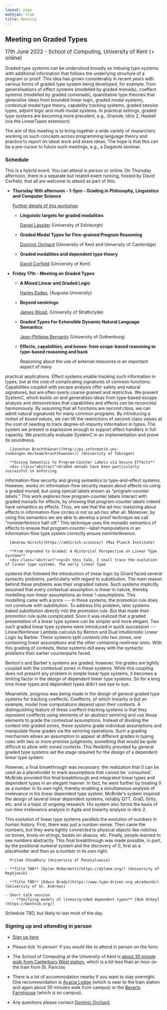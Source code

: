 ```yaml
---
layout: page
mathjax: true
title: Meeting
---
```


Meeting on Graded Types
------------------------

<style>
 li {
  margin-top: 0.5em;
  margin-bottom: 0.5em; 
 }
</style>

<span style='font-size:larger'>17th June 2022 - School of Computing, University of Kent (+ online)</span>

Graded type systems can be understood broadly as
 imbuing type systems with additional information that follows the underlying structure of a program or proof.
This idea has grown considerably in recent years with various forms of graded type system being developed, for example, from generalisations of effect
systems (modelled by graded monads), coeffect systems (modelled by graded comonads), quantitative type theories that generalise ideas from bounded
linear logic, graded modal systems, contextual modal type theory, capability tracking systems, graded session types, adjoint logic and multi modal systems.
In practical settings, graded type systems are becoming more prevalent, e.g., Granule, Idris 2, Haskell (via the LinearTypes extension).

The aim of this meeting is to bring together a wide variety of researchers working on such concepts across programming language theory and practice to report on latest work and share ideas. The hope is that this can be a pre-cursor to future such meetings, e.g., a Dagstuhl seminar.

### Schedule

This is a hybrid event. You can attend in person or online. On Thursday afternoon, there is a separate
but related event running, hosted by David Corfield, that all are welcome to attend as part of this:

- **Thursday 16th afternoon - 1-5pm - Grading in Philosophy, Linguistics and Computer Science**

   [Further details of this workshop](http://128.2.67.219/davidcorfield/show/Graded+Modalities)

    - **Linguistic targets for graded modalities**
    
      [Daniel Lassiter](http://web.stanford.edu/~danlass/) (University of Edinburgh)

    - **Graded Modal Types for Fine-grained Program Reasoning**
    
      [Dominic Orchard](https://granule-project.github.io) (University of Kent and University of Cambridge)

    - **Graded modalities and dependent type theory**
    
      [David Corfield](https://www.kent.ac.uk/philosophy/people/1689/corfield-david) (University of Kent)
    
- **Friday 17th - Meeting on Graded Types**

    - **A Mixed Linear and Graded Logic**

      [Harley Eades](https://metatheorem.org/), (Augusta University)
      
    - **Beyond semirings**

      [James Wood](https://personal.cis.strath.ac.uk/james.wood.100/), (University of Strathclyde)
 
    - **Graded Types For Extensible Dynamic Natural Language Semantics**

      [Jean-Philippe Bernardy](https://jyp.github.io/) (University of Gothenburg)

    - **Effects, capabilities, and boxes: from scope-based reasoning to type-based reasoning and back**
      <div class="abstract">Reasoning about the use of external resources is an important aspect of many
practical applications. Effect systems enable tracking
such information in types, but at the cost of complicating signatures of
common functions. Capabilities coupled with escape analysis offer
safety and natural signatures, but are often overly coarse grained and restrictive. We present SystemC,
which builds on and generalizes ideas from type-based escape analysis and demonstrates that capabilities and effects can be
reconciled harmoniously. By assuming that all functions are _second class_, we can
admit natural signatures for many common programs. By introducing a notion of
_boxed values_, we can lift the restrictions of second-class values at the cost of
needing to track degree-of-impurity information in types. The system we
present is expressive enough to support effect handlers in full capacity. We
practically evaluate SystemC in an implementation and prove its soundness.</div>

      [Jonathan Brachthäuser](http://ps.informatik.uni-tuebingen.de/team/brachthaeuser/) (University of Tübingen)

    - **Giving Semantics to Program-Counter Labels via Secure Effects** 
      <div class="abstract">Graded monads have been particularly successful in enforcing
information-flow security and giving semantics to type-and-effect
systems. However, works on information-flow security reason about
effects no using a graded monad, but using special labels known as
"program-counter labels." This work explores how program-counter
labels interact with graded monads for effects, by showing that
program-counter labels indeed have semantics as effects. Thus, we see
that the ad-hoc reasoning about effects in information-flow circles is
not so ad-hoc after all. Moreover, by using this semantics we are able
to develop a proof technique we call "noninterference half-off." This
technique uses the monadic semantics of effects to ensure that
program-counter--label manipulations in an information-flow type
system correctly ensure noninterference.</div>

      [Andrew Hirsch](https://akhirsch.science/) (Max Planck Institute)

    - **From Ungraded to Graded: A Historical Perspective on Linear Type Systems**
      <div class="abstract"><p>In this talk, I shall trace the evolution of linear type systems. The early linear type 
systems that followed the introduction of linear logic by Girard faced several syntactic 
problems, particularly with regard to substitution. The main reason behind these problems 
was their ungraded nature. Such systems implicitly assumed that every contextual assumption 
is linear in nature, thereby modelling non-linear assumptions as linear !-assumptions. This  
modelling came with a price --- in these systems, the promotion rule does not commute with 
substitution. To address this problem, later systems baked substitution directly into the 
promotion rule. But that made their promotion rule quite complicated. Soon it was realized 
that a graded presentation of a linear type system can be simpler and more elegant. Two such 
graded linear type systems were introduced in quick succession --- Linear/Nonlinear Lambda-calculus 
by Benton and Dual Intuitionistic Linear Logic by Barber. These systems split contexts into 
two zones, one containing linear assumptions and the other containing nonlinear ones. With this 
grading of contexts, these systems did away with the syntactic problems their earlier counterparts faced. </p><p>Benton's and Barber's systems are graded; however, the grades are tightly coupled with the 
contextual zones in these systems. While this coupling does not present any problem in simple 
linear type systems, it becomes a limiting factor in the design of dependent linear type systems.
So for a long time linear types and dependent types didn't see eye to eye. </p>
<p>Meanwhile, progress was being made in the design of general graded type systems for tracking coeffects.
Coeffects, of which linearity is but an example, model how computations depend upon their contexts. 
A distinguishing feature of these coeffect-tracking systems is that they represent coeffects using 
elements of an abstract semiring and use those elements to grade the contextual assumptions. Instead 
of dividing the context into graded zones, these systems grade individual assumptions and manipulate 
those grades via the semiring operations. Such a grading mechanism allows an assumption to appear at 
different grades in typing rules with two or more premise judgments; something that would be quite 
difficult to allow with zoned contexts. This flexibility provided by general graded type systems 
set the stage required for the design of a dependent linear type system. </p>
<p>However, a final breakthrough was necessary: the realization that 0 can be used as a placeholder to 
mark assumptions that cannot be `consumed'. McBride provided this final breakthrough and integrated 
linear types and dependent types in an elegant manner. In fact, he went further by treating 0 as a 
number in its own right, thereby enabling a simultaneous analysis of irrelevance in his linear dependent
type system. McBride's system inspired the design of several linear dependent systems, notably QTT, 
GraD, Grtty, etc. and is a topic of ongoing research. His system also forms the basis of run-time 
irrelevance analysis in Agda and linearity analysis in Idris 2.</p><p>This evolution of linear type systems parallels the evolution of numbers in human history. First, 
there was just a number-sense. Then came the numbers, but they were tightly connected to physical 
objects like notches on bones, knots on strings, beads on abacus, etc. Finally, people learned to 
see numbers abstractly. This final breakthrough was made possible, in part, by the positional numeral 
system and the discovery of 0, first as a placeholder and then as a number in its own right.</p></div>

      Pritam Choudhury (University of Pennsylvania)

    - **Title TBD** [Dylan McDermott](https://dylanm.org/) (University of Reykjavik)
      
    - **Title TBD** [Edwin Brady](https://www.type-driven.org.uk/edwinb/) (University of St. Andrews)

    - Short talk session
       - **Unifying models of linear/graded dependent types** [Bob Atkey](https://bentnib.org/)

Schedule TBD, but likely to last most of the day. 

### Signing up and attending in person

- [Sign up here](https://forms.gle/yYPp7kodQ8478nSZA)
- Please tick 'In person' if you would like to attend in person on the form.
- The School of Computing at the University of Kent is [about 30 minute walk from Canterbury West station](https://www.google.com/maps/dir/canterbury+west/Cornwallis+South+East+(Octagon),+University+Of+Kent,+St+Stephen's+Hill,+Canterbury+CT2+7NL/@51.2914835,1.0652968,15z/data=!3m1!4b1!4m14!4m13!1m5!1m1!1s0x47decbb6b38183cb:0x578821196fcdcd35!2m2!1d1.07533!2d51.28427!1m5!1m1!1s0x47decba874d2f7c7:0x6d4d3c9d25aaf5da!2m2!1d1.07126!2d51.2988783!3e2?hl=en), which is a bit less than an hour on the train from St. Pancras
- There is a lot of accommodation nearby if you want to stay overnight. One recommendation is [Acacia Lodge](https://www.acacialodge.co.uk/) (which is near to the train station and again about 30 minutes walk from campus) or the [Beverly Farmhouse](https://www.kent.ac.uk/conferences-and-events/holidays/beverley-farmhouse) (which is on campus).

- Any questions please contact [Dominic Orchard](mailto:d.a.orchard@kent.ac.uk).

    <script>
      //
      var abstracts = document.getElementsByClassName("abstract");
      for (let i=0; i<abstracts.length; i++){
	  abstracts[i].style.display = "none";
	  let showButton = document.createElement("span");
	  showButton.innerHTML = "(abstract)";
	  showButton.addEventListener("click", function() {
	      if (abstracts[i].style.display == "none") {
		  showButton.innerHTML = "(hide)";
		  abstracts[i].style.display = "";
	      } else {
 		  showButton.innerHTML = "(abstract)";
		  abstracts[i].style.display = "none";
              }
	  });
	  showButton.className = "showButton";
	  abstracts[i].parentNode.insertBefore(showButton, abstracts[i]);
      }
    </script>
